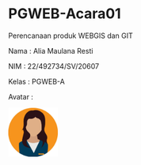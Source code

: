 # PGWEB-Acara01
Perencanaan produk WEBGIS dan GIT  

Nama : Alia Maulana Resti

NIM : 22/492734/SV/20607

Kelas : PGWEB-A

Avatar : 

<img src="image/avatar.jpg" width = "100">
